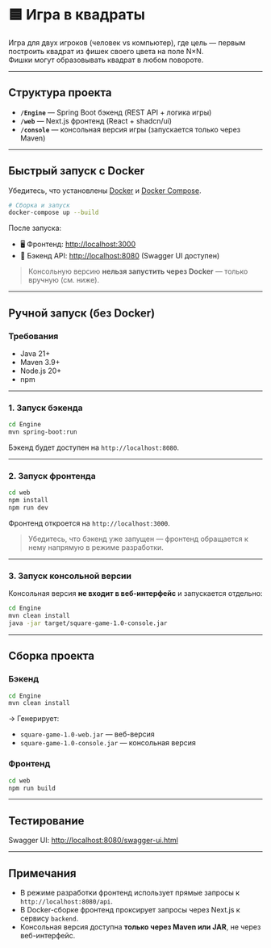 # 🟦 Игра в квадраты

Игра для двух игроков (человек vs компьютер), где цель — первым построить квадрат из фишек своего цвета на поле N×N.  
Фишки могут образовывать квадрат в любом повороте.

---

## Структура проекта

- **`/Engine`** — Spring Boot бэкенд (REST API + логика игры)
- **`/web`** — Next.js фронтенд (React + shadcn/ui)
- **`/console`** — консольная версия игры (запускается только через Maven)

---

## Быстрый запуск с Docker

Убедитесь, что установлены [Docker](https://www.docker.com/) и [Docker Compose](https://docs.docker.com/compose/).

```bash
# Сборка и запуск
docker-compose up --build
```

После запуска:
- 🖥️ Фронтенд: [http://localhost:3000](http://localhost:3000)
- 📡 Бэкенд API: [http://localhost:8080](http://localhost:8080) (Swagger UI доступен)

> Консольную версию **нельзя запустить через Docker** — только вручную (см. ниже).

---

## Ручной запуск (без Docker)

### Требования
- Java 21+
- Maven 3.9+
- Node.js 20+
- npm

---

### 1. Запуск бэкенда

```bash
cd Engine
mvn spring-boot:run
```

Бэкенд будет доступен на `http://localhost:8080`.

---

### 2. Запуск фронтенда

```bash
cd web
npm install
npm run dev
```

Фронтенд откроется на `http://localhost:3000`.

> Убедитесь, что бэкенд уже запущен — фронтенд обращается к нему напрямую в режиме разработки.

---

### 3. Запуск консольной версии

Консольная версия **не входит в веб-интерфейс** и запускается отдельно:

```bash
cd Engine
mvn clean install
java -jar target/square-game-1.0-console.jar
```
---

## Сборка проекта

### Бэкенд
```bash
cd Engine
mvn clean install
```
→ Генерирует:
- `square-game-1.0-web.jar` — веб-версия
- `square-game-1.0-console.jar` — консольная версия

### Фронтенд
```bash
cd web
npm run build
```

---

## Тестирование

Swagger UI: [http://localhost:8080/swagger-ui.html](http://localhost:8080/swagger-ui.html)

---

## Примечания

- В режиме разработки фронтенд использует прямые запросы к `http://localhost:8080/api`.
- В Docker-сборке фронтенд проксирует запросы через Next.js к сервису `backend`.
- Консольная версия доступна **только через Maven или JAR**, не через веб-интерфейс.